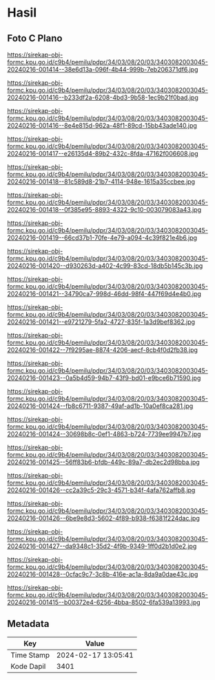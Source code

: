 # Hasil

## Foto C Plano

https://sirekap-obj-formc.kpu.go.id/c9b4/pemilu/pdpr/34/03/08/20/03/3403082003045-20240216-001414--38e6d13a-096f-4b44-999b-7eb206371df6.jpg

https://sirekap-obj-formc.kpu.go.id/c9b4/pemilu/pdpr/34/03/08/20/03/3403082003045-20240216-001416--b233df2a-6208-4bd3-9b58-1ec9b21f0bad.jpg

https://sirekap-obj-formc.kpu.go.id/c9b4/pemilu/pdpr/34/03/08/20/03/3403082003045-20240216-001416--8e4e815d-962a-48f1-89cd-15bb43ade140.jpg

https://sirekap-obj-formc.kpu.go.id/c9b4/pemilu/pdpr/34/03/08/20/03/3403082003045-20240216-001417--e26135d4-89b2-432c-8fda-47162f006608.jpg

https://sirekap-obj-formc.kpu.go.id/c9b4/pemilu/pdpr/34/03/08/20/03/3403082003045-20240216-001418--81c589d8-21b7-4114-948e-1615a35ccbee.jpg

https://sirekap-obj-formc.kpu.go.id/c9b4/pemilu/pdpr/34/03/08/20/03/3403082003045-20240216-001418--0f385e95-8893-4322-9c10-003079083a43.jpg

https://sirekap-obj-formc.kpu.go.id/c9b4/pemilu/pdpr/34/03/08/20/03/3403082003045-20240216-001419--66cd37b1-70fe-4e79-a094-4c39f821e4b6.jpg

https://sirekap-obj-formc.kpu.go.id/c9b4/pemilu/pdpr/34/03/08/20/03/3403082003045-20240216-001420--d930263d-a402-4c99-83cd-18db5b145c3b.jpg

https://sirekap-obj-formc.kpu.go.id/c9b4/pemilu/pdpr/34/03/08/20/03/3403082003045-20240216-001421--34790ca7-998d-46dd-98f4-447f69d4e4b0.jpg

https://sirekap-obj-formc.kpu.go.id/c9b4/pemilu/pdpr/34/03/08/20/03/3403082003045-20240216-001421--e9721279-5fa2-4727-835f-1a3d9bef8362.jpg

https://sirekap-obj-formc.kpu.go.id/c9b4/pemilu/pdpr/34/03/08/20/03/3403082003045-20240216-001422--7f9295ae-8874-4206-aecf-8cb4f0d2fb38.jpg

https://sirekap-obj-formc.kpu.go.id/c9b4/pemilu/pdpr/34/03/08/20/03/3403082003045-20240216-001423--0a5b4d59-94b7-43f9-bd01-e9bce6b71590.jpg

https://sirekap-obj-formc.kpu.go.id/c9b4/pemilu/pdpr/34/03/08/20/03/3403082003045-20240216-001424--fb8c6711-9387-49af-ad1b-10a0ef8ca281.jpg

https://sirekap-obj-formc.kpu.go.id/c9b4/pemilu/pdpr/34/03/08/20/03/3403082003045-20240216-001424--30698b8c-0ef1-4863-b724-7739ee9947b7.jpg

https://sirekap-obj-formc.kpu.go.id/c9b4/pemilu/pdpr/34/03/08/20/03/3403082003045-20240216-001425--56ff83b6-bfdb-449c-89a7-db2ec2d98bba.jpg

https://sirekap-obj-formc.kpu.go.id/c9b4/pemilu/pdpr/34/03/08/20/03/3403082003045-20240216-001426--cc2a39c5-29c3-4571-b34f-4afa762affb8.jpg

https://sirekap-obj-formc.kpu.go.id/c9b4/pemilu/pdpr/34/03/08/20/03/3403082003045-20240216-001426--6be9e8d3-5602-4f89-b938-f6381f224dac.jpg

https://sirekap-obj-formc.kpu.go.id/c9b4/pemilu/pdpr/34/03/08/20/03/3403082003045-20240216-001427--da9348c1-35d2-4f9b-9349-1ff0d2b1d0e2.jpg

https://sirekap-obj-formc.kpu.go.id/c9b4/pemilu/pdpr/34/03/08/20/03/3403082003045-20240216-001428--0cfac9c7-3c8b-416e-ac1a-8da9a0dae43c.jpg

https://sirekap-obj-formc.kpu.go.id/c9b4/pemilu/pdpr/34/03/08/20/03/3403082003045-20240216-001415--b00372e4-6256-4bba-8502-6fa539a13993.jpg


## Metadata

| Key        | Value               |
| ---------- | ------------------- |
| Time Stamp | 2024-02-17 13:05:41 |
| Kode Dapil | 3401                |



